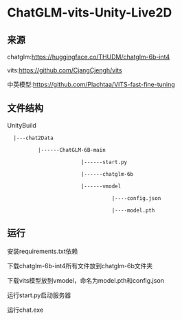 # ChatGLM-vits-Unity-Live2D

## 来源
chatglm:https://huggingface.co/THUDM/chatglm-6b-int4

vits:https://github.com/CjangCjengh/vits

中英模型:https://github.com/Plachtaa/VITS-fast-fine-tuning


## 文件结构
UnityBuild

      |---chat2Data

              |------ChatGLM-6B-main

                            |------start.py

                            |------chatglm-6b

                            |------vmodel

                                      |----config.json

                                      |----model.pth

## 运行

安装requirements.txt依赖

下载chatglm-6b-int4所有文件放到chatglm-6b文件夹

下载vits模型放到vmodel，命名为model.pth和config.json

运行start.py启动服务器

运行chat.exe
